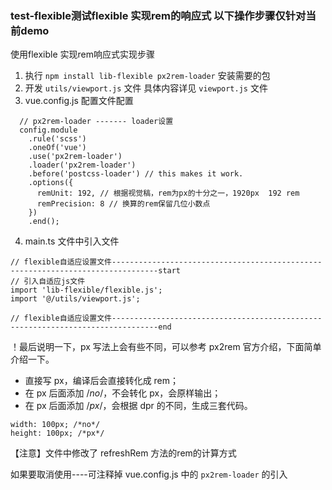 ### test-flexible测试flexible 实现rem的响应式   以下操作步骤仅针对当前demo

使用flexible 实现rem响应式实现步骤

1. 执行 `npm install lib-flexible px2rem-loader` 安装需要的包 
2. 开发 `utils/viewport.js` 文件 具体内容详见 `viewport.js` 文件
3. vue.config.js 配置文件配置 
```
  // px2rem-loader ------- loader设置
  config.module
    .rule('scss')
    .oneOf('vue')
    .use('px2rem-loader')
    .loader('px2rem-loader')
    .before('postcss-loader') // this makes it work.
    .options({
      remUnit: 192, // 根据视觉稿，rem为px的十分之一，1920px  192 rem
      remPrecision: 8 // 换算的rem保留几位小数点
    })
    .end();
```
4. main.ts 文件中引入文件
```
// flexible自适应设置文件--------------------------------------------------------------------------------start
// 引入自适应js文件
import 'lib-flexible/flexible.js';
import '@/utils/viewport.js';

// flexible自适应设置文件--------------------------------------------------------------------------------end
```

！最后说明一下，px 写法上会有些不同，可以参考 px2rem 官方介绍，下面简单介绍一下。
* 直接写 px，编译后会直接转化成 rem；
* 在 px 后面添加 /*no*/，不会转化 px，会原样输出；
* 在 px 后面添加 /*px*/，会根据 dpr 的不同，生成三套代码。
```
width: 100px; /*no*/
height: 100px; /*px*/
```


【注意】文件中修改了 refreshRem 方法的rem的计算方式

如果要取消使用----可注释掉 vue.config.js 中的 `px2rem-loader` 的引入

